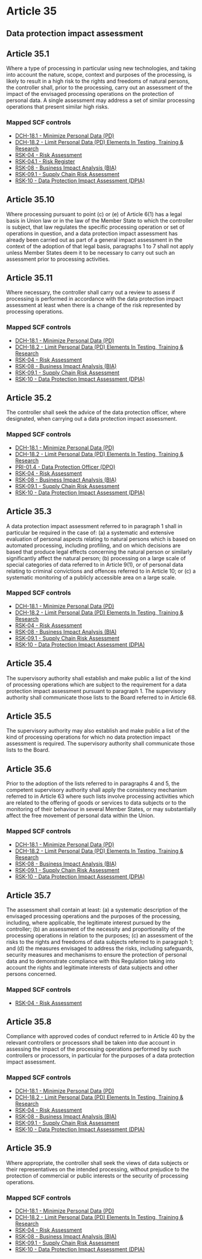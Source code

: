 # Article 35
## Data protection impact assessment

## Article 35.1
 Where a type of processing in particular using new technologies, and taking into account the nature, scope, context and purposes of the processing, is likely to result in a high risk to the rights and freedoms of natural persons, the controller shall, prior to the processing, carry out an assessment of the impact of the envisaged processing operations on the protection of personal data. A single assessment may address a set of similar processing operations that present similar high risks.
### Mapped SCF controls
- [DCH-18.1 - Minimize Personal Data (PD)](../scf/dch-181-minimizepersonaldata(pd).md)
- [DCH-18.2 - Limit Personal Data (PD) Elements In Testing, Training & Research](../scf/dch-182-limitpersonaldata(pd)elementsintesting,training&research.md)
- [RSK-04 - Risk Assessment](../scf/rsk-04-riskassessment.md)
- [RSK-04.1 - Risk Register](../scf/rsk-041-riskregister.md)
- [RSK-08 - Business Impact Analysis (BIA)](../scf/rsk-08-businessimpactanalysis(bia).md)
- [RSK-09.1 - Supply Chain Risk Assessment](../scf/rsk-091-supplychainriskassessment.md)
- [RSK-10 - Data Protection Impact Assessment (DPIA)](../scf/rsk-10-dataprotectionimpactassessment(dpia).md)
## Article 35.10
 Where processing pursuant to point (c)  or (e)  of Article 6(1) has a legal basis in Union law or in the law of the Member State to which the controller is subject, that law regulates the specific processing operation or set of operations in question, and a data protection impact assessment has already been carried out as part of a general impact assessment in the context of the adoption of that legal basis, paragraphs 1 to 7 shall not apply unless Member States deem it to be necessary to carry out such an assessment prior to processing activities.
## Article 35.11
 Where necessary, the controller shall carry out a review to assess if processing is performed in accordance with the data protection impact assessment at least when there is a change of the risk represented by processing operations.
### Mapped SCF controls
- [DCH-18.1 - Minimize Personal Data (PD)](../scf/dch-181-minimizepersonaldata(pd).md)
- [DCH-18.2 - Limit Personal Data (PD) Elements In Testing, Training & Research](../scf/dch-182-limitpersonaldata(pd)elementsintesting,training&research.md)
- [RSK-04 - Risk Assessment](../scf/rsk-04-riskassessment.md)
- [RSK-08 - Business Impact Analysis (BIA)](../scf/rsk-08-businessimpactanalysis(bia).md)
- [RSK-09.1 - Supply Chain Risk Assessment](../scf/rsk-091-supplychainriskassessment.md)
- [RSK-10 - Data Protection Impact Assessment (DPIA)](../scf/rsk-10-dataprotectionimpactassessment(dpia).md)
## Article 35.2
 The controller shall seek the advice of the data protection officer, where designated, when carrying out a data protection impact assessment.
### Mapped SCF controls
- [DCH-18.1 - Minimize Personal Data (PD)](../scf/dch-181-minimizepersonaldata(pd).md)
- [DCH-18.2 - Limit Personal Data (PD) Elements In Testing, Training & Research](../scf/dch-182-limitpersonaldata(pd)elementsintesting,training&research.md)
- [PRI-01.4 - Data Protection Officer (DPO)](../scf/pri-014-dataprotectionofficer(dpo).md)
- [RSK-04 - Risk Assessment](../scf/rsk-04-riskassessment.md)
- [RSK-08 - Business Impact Analysis (BIA)](../scf/rsk-08-businessimpactanalysis(bia).md)
- [RSK-09.1 - Supply Chain Risk Assessment](../scf/rsk-091-supplychainriskassessment.md)
- [RSK-10 - Data Protection Impact Assessment (DPIA)](../scf/rsk-10-dataprotectionimpactassessment(dpia).md)
## Article 35.3
 A data protection impact assessment referred to in paragraph 1 shall in particular be required in the case of:
(a) a systematic and extensive evaluation of personal aspects relating to natural persons which is based on automated processing, including profiling, and on which decisions are based that produce legal effects concerning the natural person or similarly significantly affect the natural person;
(b) processing on a large scale of special categories of data referred to in Article 9(1), or of personal data relating to criminal convictions and offences referred to in Article 10; or
(c) a systematic monitoring of a publicly accessible area on a large scale.
### Mapped SCF controls
- [DCH-18.1 - Minimize Personal Data (PD)](../scf/dch-181-minimizepersonaldata(pd).md)
- [DCH-18.2 - Limit Personal Data (PD) Elements In Testing, Training & Research](../scf/dch-182-limitpersonaldata(pd)elementsintesting,training&research.md)
- [RSK-04 - Risk Assessment](../scf/rsk-04-riskassessment.md)
- [RSK-08 - Business Impact Analysis (BIA)](../scf/rsk-08-businessimpactanalysis(bia).md)
- [RSK-09.1 - Supply Chain Risk Assessment](../scf/rsk-091-supplychainriskassessment.md)
- [RSK-10 - Data Protection Impact Assessment (DPIA)](../scf/rsk-10-dataprotectionimpactassessment(dpia).md)
## Article 35.4
 The supervisory authority shall establish and make public a list of the kind of processing operations which are subject to the requirement for a data protection impact assessment pursuant to paragraph 1\. The supervisory authority shall communicate those lists to the Board referred to in Article 68.
## Article 35.5
 The supervisory authority may also establish and make public a list of the kind of processing operations for which no data protection impact assessment is required. The supervisory authority shall communicate those lists to the Board.
## Article 35.6
 Prior to the adoption of the lists referred to in paragraphs 4 and 5, the competent supervisory authority shall apply the consistency mechanism referred to in Article 63 where such lists involve processing activities which are related to the offering of goods or services to data subjects or to the monitoring of their behaviour in several Member States, or may substantially affect the free movement of personal data within the Union.
### Mapped SCF controls
- [DCH-18.1 - Minimize Personal Data (PD)](../scf/dch-181-minimizepersonaldata(pd).md)
- [DCH-18.2 - Limit Personal Data (PD) Elements In Testing, Training & Research](../scf/dch-182-limitpersonaldata(pd)elementsintesting,training&research.md)
- [RSK-08 - Business Impact Analysis (BIA)](../scf/rsk-08-businessimpactanalysis(bia).md)
- [RSK-09.1 - Supply Chain Risk Assessment](../scf/rsk-091-supplychainriskassessment.md)
- [RSK-10 - Data Protection Impact Assessment (DPIA)](../scf/rsk-10-dataprotectionimpactassessment(dpia).md)
## Article 35.7
 The assessment shall contain at least:
(a) a systematic description of the envisaged processing operations and the purposes of the processing, including, where applicable, the legitimate interest pursued by the controller;
(b) an assessment of the necessity and proportionality of the processing operations in relation to the purposes;
(c) an assessment of the risks to the rights and freedoms of data subjects referred to in paragraph 1; and
(d) the measures envisaged to address the risks, including safeguards, security measures and mechanisms to ensure the protection of personal data and to demonstrate compliance with this Regulation taking into account the rights and legitimate interests of data subjects and other persons concerned.
### Mapped SCF controls
- [RSK-04 - Risk Assessment](../scf/rsk-04-riskassessment.md)
## Article 35.8
 Compliance with approved codes of conduct referred to in Article 40 by the relevant controllers or processors shall be taken into due account in assessing the impact of the processing operations performed by such controllers or processors, in particular for the purposes of a data protection impact assessment.
### Mapped SCF controls
- [DCH-18.1 - Minimize Personal Data (PD)](../scf/dch-181-minimizepersonaldata(pd).md)
- [DCH-18.2 - Limit Personal Data (PD) Elements In Testing, Training & Research](../scf/dch-182-limitpersonaldata(pd)elementsintesting,training&research.md)
- [RSK-04 - Risk Assessment](../scf/rsk-04-riskassessment.md)
- [RSK-08 - Business Impact Analysis (BIA)](../scf/rsk-08-businessimpactanalysis(bia).md)
- [RSK-09.1 - Supply Chain Risk Assessment](../scf/rsk-091-supplychainriskassessment.md)
- [RSK-10 - Data Protection Impact Assessment (DPIA)](../scf/rsk-10-dataprotectionimpactassessment(dpia).md)
## Article 35.9
 Where appropriate, the controller shall seek the views of data subjects or their representatives on the intended processing, without prejudice to the protection of commercial or public interests or the security of processing operations.
### Mapped SCF controls
- [DCH-18.1 - Minimize Personal Data (PD)](../scf/dch-181-minimizepersonaldata(pd).md)
- [DCH-18.2 - Limit Personal Data (PD) Elements In Testing, Training & Research](../scf/dch-182-limitpersonaldata(pd)elementsintesting,training&research.md)
- [RSK-04 - Risk Assessment](../scf/rsk-04-riskassessment.md)
- [RSK-08 - Business Impact Analysis (BIA)](../scf/rsk-08-businessimpactanalysis(bia).md)
- [RSK-09.1 - Supply Chain Risk Assessment](../scf/rsk-091-supplychainriskassessment.md)
- [RSK-10 - Data Protection Impact Assessment (DPIA)](../scf/rsk-10-dataprotectionimpactassessment(dpia).md)